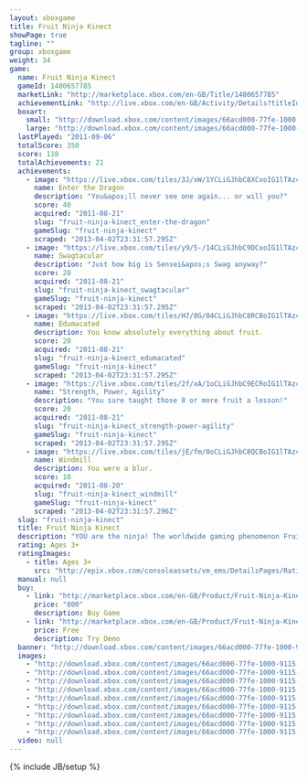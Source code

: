 ```yaml
---
layout: xboxgame
title: Fruit Ninja Kinect
showPage: true
tagline: ""
group: xboxgame
weight: 34
game: 
  name: Fruit Ninja Kinect
  gameId: 1480657785
  marketLink: "http://marketplace.xbox.com/en-GB/Title/1480657785"
  achievementLink: "http://live.xbox.com/en-GB/Activity/Details?titleId=1480657785"
  boxart: 
    small: "http://download.xbox.com/content/images/66acd000-77fe-1000-9115-d80258410b79/1033/boxartsm.jpg"
    large: "http://download.xbox.com/content/images/66acd000-77fe-1000-9115-d80258410b79/1033/boxartlg.jpg"
  lastPlayed: "2011-09-06"
  totalScore: 350
  score: 110
  totalAchievements: 21
  achievements: 
    - image: "https://live.xbox.com/tiles/3J/xW/1YCLiGJhbC8XCxoIG1lTAzc5L2FjaC8wLzFjAAAAAOfn5-p5nMA=.jpg"
      name: Enter the Dragon
      description: "You&apos;ll never see one again... or will you?"
      score: 40
      acquired: "2011-08-21"
      slug: "fruit-ninja-kinect_enter-the-dragon"
      gameSlug: "fruit-ninja-kinect"
      scraped: "2013-04-02T23:31:57.295Z"
    - image: "https://live.xbox.com/tiles/y9/5-/14CLiGJhbC9DCxoIG1lTAzc5L2FjaC8wLzE3AAAAAOfn5-hQ3tc=.jpg"
      name: Swagtacular
      description: "Just how big is Sensei&apos;s Swag anyway?"
      score: 20
      acquired: "2011-08-21"
      slug: "fruit-ninja-kinect_swagtacular"
      gameSlug: "fruit-ninja-kinect"
      scraped: "2013-04-02T23:31:57.295Z"
    - image: "https://live.xbox.com/tiles/H7/8G/04CLiGJhbC8RCBoIG1lTAzc5L2FjaC8wLzJlAAAAAOfn5-wpvwM=.jpg"
      name: Edumacated
      description: You know absolutely everything about fruit.
      score: 20
      acquired: "2011-08-21"
      slug: "fruit-ninja-kinect_edumacated"
      gameSlug: "fruit-ninja-kinect"
      scraped: "2013-04-02T23:31:57.295Z"
    - image: "https://live.xbox.com/tiles/2f/xA/1oCLiGJhbC9ECRoIG1lTAzc5L2FjaC8wLzMwAAAAAOfn5-lv-MU=.jpg"
      name: "Strength, Power, Agility"
      description: "You sure taught those 8 or more fruit a lesson!"
      score: 20
      acquired: "2011-08-21"
      slug: "fruit-ninja-kinect_strength-power-agility"
      gameSlug: "fruit-ninja-kinect"
      scraped: "2013-04-02T23:31:57.295Z"
    - image: "https://live.xbox.com/tiles/jE/fm/0oCLiGJhbC8QCBoIG1lTAzc5L2FjaC8wLzJkAAAAAOfn5-3JR5A=.jpg"
      name: Windmill
      description: You were a blur.
      score: 10
      acquired: "2011-08-20"
      slug: "fruit-ninja-kinect_windmill"
      gameSlug: "fruit-ninja-kinect"
      scraped: "2013-04-02T23:31:57.296Z"
  slug: "fruit-ninja-kinect"
  title: Fruit Ninja Kinect
  description: "YOU are the ninja! The worldwide gaming phenomenon Fruit Ninja has now arrived for Kinect!  Your arms are now blades, and the epic battle against the world&apos;s most delicious produce is just beginning. Fruit Ninja Kinect is an amazing evolution of the slice-em-up genre created by Halfbrick, utlising next-gen power for the juiciest combat ever!  With Classic, Zen and the frenetic Arcade Mode, Fruit Ninja Kinect includes all the action you know and love with precision control - along with special features exclusive to Kinect! With Party Mode, multiple players can turn a normal night into a fierce tournament - and the new Challenge system will reveal the true masters among your friends!"
  rating: Ages 3+
  ratingImages: 
    - title: Ages 3+
      src: "http://epix.xbox.com/consoleassets/vm_ems/DetailsPages/RatingSystemID/14/default/Values/14001.png"
  manual: null
  buy: 
    - link: "http://marketplace.xbox.com/en-GB/Product/Fruit-Ninja-Kinect/66acd000-77fe-1000-9115-d80258410b79?purchase=1&amp;DownloadType=Game"
      price: "800"
      description: Buy Game
    - link: "http://marketplace.xbox.com/en-GB/Product/Fruit-Ninja-Kinect/66acd000-77fe-1000-9115-d80258410b79?purchase=1&amp;DownloadType=GameDemo"
      price: Free
      description: Try Demo
  banner: "http://download.xbox.com/content/images/66acd000-77fe-1000-9115-d80258410b79/1033/banner.png"
  images: 
    - "http://download.xbox.com/content/images/66acd000-77fe-1000-9115-d80258410b79/1033/screenlg1.jpg"
    - "http://download.xbox.com/content/images/66acd000-77fe-1000-9115-d80258410b79/1033/screenlg2.jpg"
    - "http://download.xbox.com/content/images/66acd000-77fe-1000-9115-d80258410b79/1033/screenlg3.jpg"
    - "http://download.xbox.com/content/images/66acd000-77fe-1000-9115-d80258410b79/1033/screenlg4.jpg"
    - "http://download.xbox.com/content/images/66acd000-77fe-1000-9115-d80258410b79/1033/screenlg5.jpg"
    - "http://download.xbox.com/content/images/66acd000-77fe-1000-9115-d80258410b79/1033/screenlg6.jpg"
    - "http://download.xbox.com/content/images/66acd000-77fe-1000-9115-d80258410b79/1033/screenlg7.jpg"
    - "http://download.xbox.com/content/images/66acd000-77fe-1000-9115-d80258410b79/1033/screenlg8.jpg"
    - "http://download.xbox.com/content/images/66acd000-77fe-1000-9115-d80258410b79/1033/screenlg9.jpg"
  video: null
---
```

{% include JB/setup %}